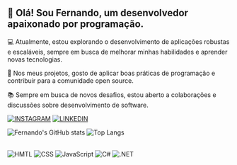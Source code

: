 ## 👋 Olá! Sou Fernando, um desenvolvedor apaixonado por programação.

💻 Atualmente, estou explorando o desenvolvimento de aplicações robustas e escaláveis, sempre em busca de melhorar minhas habilidades e aprender novas tecnologias.

🚀 Nos meus projetos, gosto de aplicar boas práticas de programação e contribuir para a comunidade open source.

📚 Sempre em busca de novos desafios, estou aberto a colaborações e discussões sobre desenvolvimento de software.

[![INSTAGRAM](https://img.shields.io/badge/Instagram-E4405F?style=for-the-badge&logo=instagram&logoColor=white)](https://www.instagram.com/fernandojorge10/)
[![LINKEDIN](https://img.shields.io/badge/LinkedIn-0077B5?style=for-the-badge&logo=linkedin&logoColor=white)](https://www.linkedin.com/in/fernando-jorge-98598220b/)

![Fernando's GitHub stats](https://github-readme-stats.vercel.app/api?username=FJdevdev&show_icons=true&theme=tokyonight)
![Top Langs](https://github-readme-stats.vercel.app/api/top-langs/?username=FJdevdev&theme=tokyonight&layout=compact)

<div style="display: inline-block;"><br>
        <img align="center" src="https://img.shields.io/badge/HTML5-E34F26?style=for-the-badge&logo=html5&logoColor=white" alt="HMTL">
        <img align="center" src="https://img.shields.io/badge/CSS3-1572B6?style=for-the-badge&logo=css3&logoColor=white" alt="CSS">
        <img align="center" src="https://img.shields.io/badge/JavaScript-F7DF1E?style=for-the-badge&logo=javascript&logoColor=black" alt="JavaScript">
        <img align="center" src="https://img.shields.io/badge/C%23-239120?style=for-the-badge&logo=c-sharp&logoColor=white" alt="C#">
        <img align="center" src="https://img.shields.io/badge/.NET-5C2D91?style=for-the-badge&logo=.net&logoColor=white" alt=".NET">
    </div>
